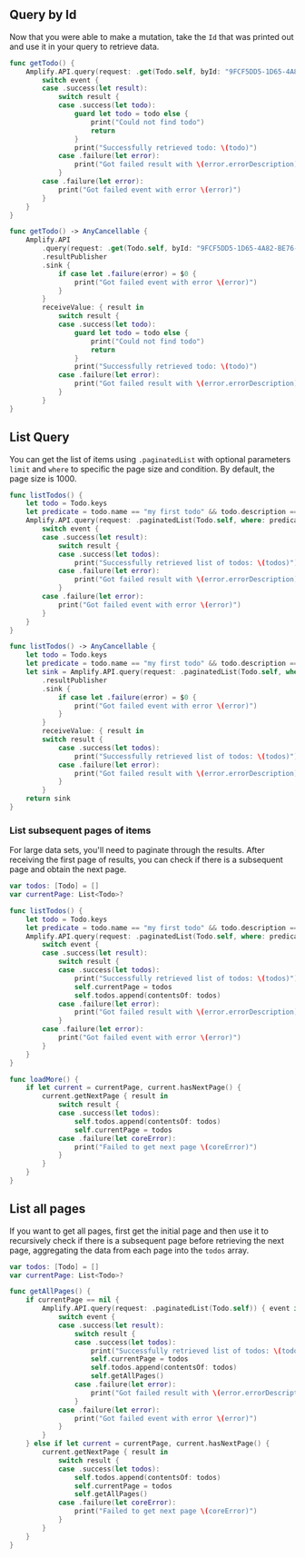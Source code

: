 ## Query by Id

Now that you were able to make a mutation, take the `Id` that was printed out and use it in your query to retrieve data.

<amplify-block-switcher>

<amplify-block name="Listener (iOS 11+)">

```swift
func getTodo() {
    Amplify.API.query(request: .get(Todo.self, byId: "9FCF5DD5-1D65-4A82-BE76-42CB438607A0")) { event in
        switch event {
        case .success(let result):
            switch result {
            case .success(let todo):
                guard let todo = todo else {
                    print("Could not find todo")
                    return
                }
                print("Successfully retrieved todo: \(todo)")
            case .failure(let error):
                print("Got failed result with \(error.errorDescription)")
            }
        case .failure(let error):
            print("Got failed event with error \(error)")
        }
    }
}
```

</amplify-block>

<amplify-block name="Combine (iOS 13+)">

```swift
func getTodo() -> AnyCancellable {
    Amplify.API
        .query(request: .get(Todo.self, byId: "9FCF5DD5-1D65-4A82-BE76-42CB438607A0"))
        .resultPublisher
        .sink {
            if case let .failure(error) = $0 {
                print("Got failed event with error \(error)")
            }
        }
        receiveValue: { result in
            switch result {
            case .success(let todo):
                guard let todo = todo else {
                    print("Could not find todo")
                    return
                }
                print("Successfully retrieved todo: \(todo)")
            case .failure(let error):
                print("Got failed result with \(error.errorDescription)")
            }
        }
}
```

</amplify-block>

</amplify-block-switcher>

## List Query

You can get the list of items using `.paginatedList` with optional parameters `limit` and `where` to specific the page size and condition. By default, the page size is 1000.

<amplify-block-switcher>

<amplify-block name="Listener (iOS 11+)">

```swift
func listTodos() {
    let todo = Todo.keys
    let predicate = todo.name == "my first todo" && todo.description == "todo description"
    Amplify.API.query(request: .paginatedList(Todo.self, where: predicate, limit: 1000)) { event in
        switch event {
        case .success(let result):
            switch result {
            case .success(let todos):
                print("Successfully retrieved list of todos: \(todos)")
            case .failure(let error):
                print("Got failed result with \(error.errorDescription)")
            }
        case .failure(let error):
            print("Got failed event with error \(error)")
        }
    }
}
```

</amplify-block>

<amplify-block name="Combine (iOS 13+)">

```swift
func listTodos() -> AnyCancellable {
    let todo = Todo.keys
    let predicate = todo.name == "my first todo" && todo.description == "todo description"
    let sink = Amplify.API.query(request: .paginatedList(Todo.self, where: predicate, limit: 1000))
        .resultPublisher
        .sink {
            if case let .failure(error) = $0 {
                print("Got failed event with error \(error)")
            }
        }
        receiveValue: { result in
        switch result {
            case .success(let todos):
                print("Successfully retrieved list of todos: \(todos)")
            case .failure(let error):
                print("Got failed result with \(error.errorDescription)")
            }
        }
    return sink
}
```

</amplify-block>

</amplify-block-switcher>

### List subsequent pages of items

For large data sets, you'll need to paginate through the results. After receiving the first page of results, you can check if there is a subsequent page and obtain the next page.

```swift
var todos: [Todo] = []
var currentPage: List<Todo>?

func listTodos() {
    let todo = Todo.keys
    let predicate = todo.name == "my first todo" && todo.description == "todo description"
    Amplify.API.query(request: .paginatedList(Todo.self, where: predicate, limit: 1000)) { event in
        switch event {
        case .success(let result):
            switch result {
            case .success(let todos):
                print("Successfully retrieved list of todos: \(todos)")
                self.currentPage = todos
                self.todos.append(contentsOf: todos)
            case .failure(let error):
                print("Got failed result with \(error.errorDescription)")
            }
        case .failure(let error):
            print("Got failed event with error \(error)")
        }
    }
}

func loadMore() {
    if let current = currentPage, current.hasNextPage() {
        current.getNextPage { result in
            switch result {
            case .success(let todos):
                self.todos.append(contentsOf: todos)
                self.currentPage = todos
            case .failure(let coreError):
                print("Failed to get next page \(coreError)")
            }
        }
    }
}
```

## List all pages

If you want to get all pages, first get the initial page and then use it to recursively check if there is a subsequent page before retrieving the next page, aggregating the data from each page into the `todos` array.

```swift
var todos: [Todo] = []
var currentPage: List<Todo>?

func getAllPages() {
    if currentPage == nil {
        Amplify.API.query(request: .paginatedList(Todo.self)) { event in
            switch event {
            case .success(let result):
                switch result {
                case .success(let todos):
                    print("Successfully retrieved list of todos: \(todos)")
                    self.currentPage = todos
                    self.todos.append(contentsOf: todos)
                    self.getAllPages()
                case .failure(let error):
                    print("Got failed result with \(error.errorDescription)")
                }
            case .failure(let error):
                print("Got failed event with error \(error)")
            }
        }
    } else if let current = currentPage, current.hasNextPage() {
        current.getNextPage { result in
            switch result {
            case .success(let todos):
                self.todos.append(contentsOf: todos)
                self.currentPage = todos
                self.getAllPages()
            case .failure(let coreError):
                print("Failed to get next page \(coreError)")
            }
        }
    }
}
```